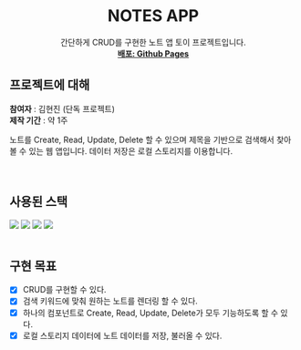 <div align="center">
  <h1 align="center">NOTES APP</h3>

  <p align="center">
    간단하게 CRUD를 구현한 노트 앱 토이 프로젝트입니다.
    <br />
    <a href="https://greatisland.github.io/note-app"><strong>배포: Github Pages</strong></a>
  </p>
</div>

## 프로젝트에 대해

<strong>참여자</strong> : 김현진 (단독 프로젝트)
<br />
<strong>제작 기간</strong> : 약 1주

노트를 Create, Read, Update, Delete 할 수 있으며 제목을 기반으로 검색해서 찾아볼 수 있는 웹 앱입니다. 데이터 저장은 로컬 스토리지를 이용합니다.
<br /><br /><br />

## 사용된 스택
<img src="https://img.shields.io/badge/TypeScript-3178C6?style=for-the-badge&logo=typescript&logoColor=white">
<img src="https://img.shields.io/badge/React-20232A?style=for-the-badge&logo=react&logoColor=61DAFB">
<img src="https://img.shields.io/badge/Redux Toolkit-20232A?style=for-the-badge&logo=redux&logoColor=61DAFB">
<img src="https://img.shields.io/badge/Styled Components-DB7093?style=for-the-badge&logo=styledcomponents&logoColor=white">
<br /><br />

## 구현 목표
- [x] CRUD를 구현할 수 있다.
- [x] 검색 키워드에 맞춰 원하는 노트를 렌더링 할 수 있다.
- [x] 하나의 컴포넌트로 Create, Read, Update, Delete가 모두 기능하도록 할 수 있다.
- [x] 로컬 스토리지 데이터에 노트 데이터를 저장, 불러올 수 있다.
